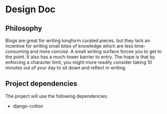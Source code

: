 # Design Doc

## Philosophy

Blogs are great for writing longform curated pieces, but they lack an
incentive for writing small bites of knowledge which are less
time-consuming and more concise. A small writing surface forces you to
get to the point. It also has a much-lower barrier to entry. The hope
is that by enforcing a character limit, you might more readily consider
taking 10 minutes out of your day to sit down and reflect in writing.

## Project dependencies

The project will use the following dependencies:

- django-cotton
